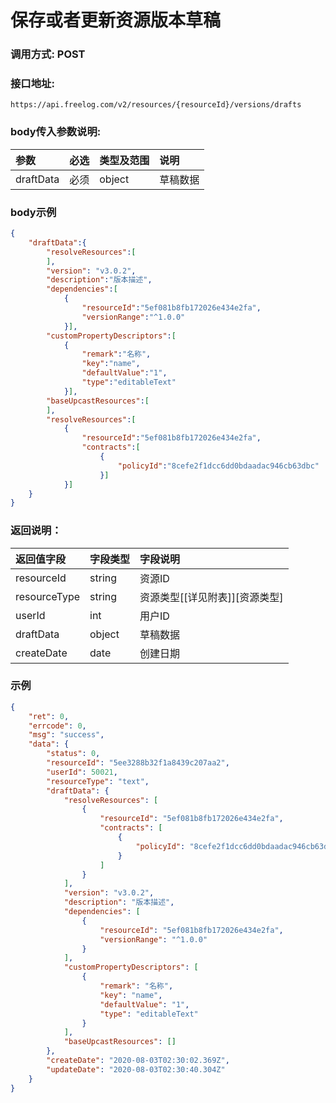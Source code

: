 # 保存或者更新资源版本草稿

### 调用方式: POST

### 接口地址:

```
https://api.freelog.com/v2/resources/{resourceId}/versions/drafts
```

### body传入参数说明:

| 参数 | 必选 | 类型及范围 | 说明 |
| :--- | :--- | :--- | :--- |
| draftData | 必须 | object | 草稿数据 |

### body示例

```json
{
    "draftData":{
        "resolveResources":[
        ],
        "version": "v3.0.2",
        "description":"版本描述",
        "dependencies":[
            {
                "resourceId":"5ef081b8fb172026e434e2fa",
                "versionRange":"^1.0.0"
            }],
        "customPropertyDescriptors":[
            {
                "remark":"名称",
                "key":"name",
                "defaultValue":"1",
                "type":"editableText"
            }],
        "baseUpcastResources":[
        ],
        "resolveResources":[
            {
                "resourceId":"5ef081b8fb172026e434e2fa",
                "contracts":[
                    {
                        "policyId":"8cefe2f1dcc6dd0bdaadac946cb63dbc"
                    }]
            }]
    }
}


```


### 返回说明：

| 返回值字段 | 字段类型 | 字段说明 |
| :--- | :--- | :--- |
| resourceId | string | 资源ID|
| resourceType | string | 资源类型[[详见附表]][资源类型] |
| userId | int | 用户ID |
| draftData | object | 草稿数据 |
| createDate | date | 创建日期 |

### 示例

```json
{
    "ret": 0,
    "errcode": 0,
    "msg": "success",
    "data": {
        "status": 0,
        "resourceId": "5ee3288b32f1a8439c207aa2",
        "userId": 50021,
        "resourceType": "text",
        "draftData": {
            "resolveResources": [
                {
                    "resourceId": "5ef081b8fb172026e434e2fa",
                    "contracts": [
                        {
                            "policyId": "8cefe2f1dcc6dd0bdaadac946cb63dbc"
                        }
                    ]
                }
            ],
            "version": "v3.0.2",
            "description": "版本描述",
            "dependencies": [
                {
                    "resourceId": "5ef081b8fb172026e434e2fa",
                    "versionRange": "^1.0.0"
                }
            ],
            "customPropertyDescriptors": [
                {
                    "remark": "名称",
                    "key": "name",
                    "defaultValue": "1",
                    "type": "editableText"
                }
            ],
            "baseUpcastResources": []
        },
        "createDate": "2020-08-03T02:30:02.369Z",
        "updateDate": "2020-08-03T02:30:40.304Z"
    }
}

```


